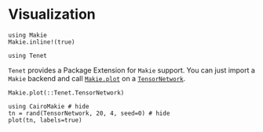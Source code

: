 # Visualization

```@setup viz
using Makie
Makie.inline!(true)

using Tenet
```

`Tenet` provides a Package Extension for `Makie` support. You can just import a `Makie` backend and call [`Makie.plot`](@ref) on a [`TensorNetwork`](@ref).

```@docs
Makie.plot(::Tenet.TensorNetwork)
```

```@example viz
using CairoMakie # hide
tn = rand(TensorNetwork, 20, 4, seed=0) # hide
plot(tn, labels=true)
```
